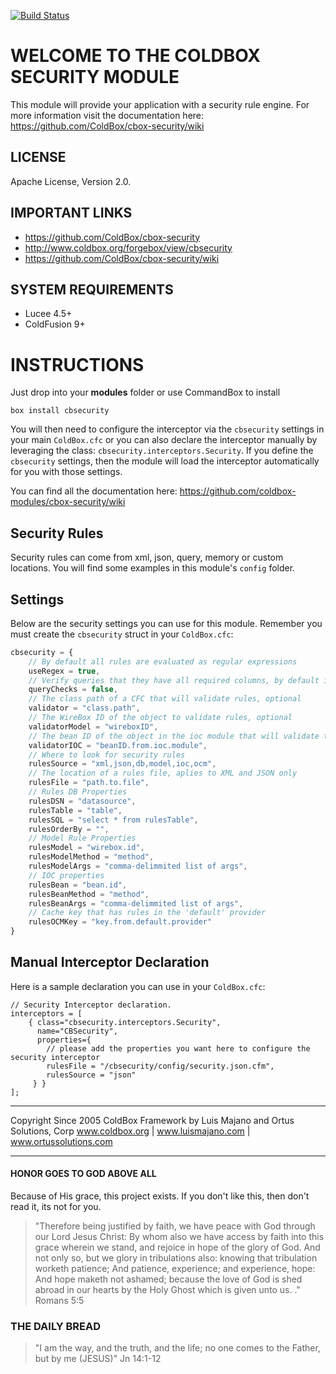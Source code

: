 [![Build Status](https://travis-ci.org/ColdBox/cbox-security.svg?branch=development)](https://travis-ci.org/ColdBox/cbox-security)

# WELCOME TO THE COLDBOX SECURITY MODULE

This module will provide your application with a security rule engine. For more information visit the documentation here: https://github.com/ColdBox/cbox-security/wiki

## LICENSE
Apache License, Version 2.0.

## IMPORTANT LINKS
- https://github.com/ColdBox/cbox-security
- http://www.coldbox.org/forgebox/view/cbsecurity
- https://github.com/ColdBox/cbox-security/wiki

## SYSTEM REQUIREMENTS
- Lucee 4.5+
- ColdFusion 9+

INSTRUCTIONS
============

Just drop into your **modules** folder or use CommandBox to install

`box install cbsecurity`

You will then need to configure the interceptor via the `cbsecurity` settings in your main `ColdBox.cfc` or you can also declare the interceptor manually by leveraging the class: `cbsecurity.interceptors.Security`.  If you define the `cbsecurity` settings, then the module will load the interceptor automatically for you with those settings.

You can find all the documentation here: https://github.com/coldbox-modules/cbox-security/wiki

## Security Rules
Security rules can come from xml, json, query, memory or custom locations.  You will find some examples in this module's `config` folder.

## Settings
Below are the security settings you can use for this module. Remember you must create the `cbsecurity` struct in your `ColdBox.cfc`:

```js
cbsecurity = {
    // By default all rules are evaluated as regular expressions
    useRegex = true,
    // Verify queries that they have all required columns, by default it is relaxed
    queryChecks = false,
    // The class path of a CFC that will validate rules, optional
    validator = "class.path",
    // The WireBox ID of the object to validate rules, optional
    validatorModel = "wireboxID",
    // The bean ID of the object in the ioc module that will validate the rules, optional
    validatorIOC = "beanID.from.ioc.module",
    // Where to look for security rules
    rulesSource = "xml,json,db,model,ioc,ocm",
    // The location of a rules file, aplies to XML and JSON only
    rulesFile = "path.to.file",
    // Rules DB Properties
    rulesDSN = "datasource",
    rulesTable = "table",
    rulesSQL = "select * from rulesTable",
    rulesOrderBy = "",
    // Model Rule Properties
    rulesModel = "wirebox.id",
    rulesModelMethod = "method",
    rulesModelArgs = "comma-delimmited list of args",
    // IOC properties
    rulesBean = "bean.id",
    rulesBeanMethod = "method",
    rulesBeanArgs = "comma-delimmited list of args",
    // Cache key that has rules in the 'default' provider
    rulesOCMKey = "key.from.default.provider"
}
```

## Manual Interceptor Declaration
Here is a sample declaration you can use in your `ColdBox.cfc`:

```
// Security Interceptor declaration.
interceptors = [
    { class="cbsecurity.interceptors.Security",
      name="CBSecurity",
      properties={
        // please add the properties you want here to configure the security interceptor
        rulesFile = "/cbsecurity/config/security.json.cfm",
        rulesSource = "json"
     } }
];
```

********************************************************************************
Copyright Since 2005 ColdBox Framework by Luis Majano and Ortus Solutions, Corp
www.coldbox.org | www.luismajano.com | www.ortussolutions.com
********************************************************************************
#### HONOR GOES TO GOD ABOVE ALL
Because of His grace, this project exists. If you don't like this, then don't read it, its not for you.

>"Therefore being justified by faith, we have peace with God through our Lord Jesus Christ:
By whom also we have access by faith into this grace wherein we stand, and rejoice in hope of the glory of God.
And not only so, but we glory in tribulations also: knowing that tribulation worketh patience;
And patience, experience; and experience, hope:
And hope maketh not ashamed; because the love of God is shed abroad in our hearts by the 
Holy Ghost which is given unto us. ." Romans 5:5

### THE DAILY BREAD
 > "I am the way, and the truth, and the life; no one comes to the Father, but by me (JESUS)" Jn 14:1-12
